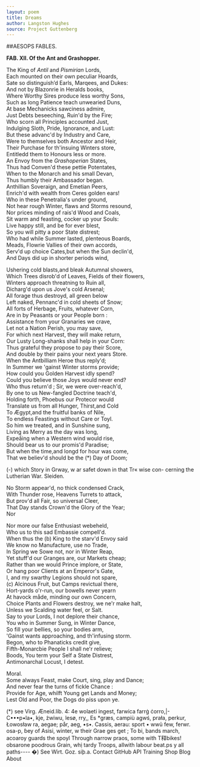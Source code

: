 ```yaml
---
layout: poem
title: Dreams
author: Langston Hughes
source: Project Guttenberg
---
```



##AESOPS FABLES.

**FAB. XII. Of the Ant and Grashopper.** 

The King of _Antil_ and _Pismirian_ Lords,  
Each mounted on their own peculiar Hoards,  
Sate so distinguish’d Earls, Marqees, and Dukes:  
And not by Blazonrie in Heralds books,   
Where Worthy Sires produce less worthy Sons,   
Such as long Patience teach unwearied Duns,   
At base Mechanicks sawciness admire,   
Just Debts beseeching, Ruin'd by the Fire;   
Who scorn all Principles accounted Just,   
Indulging Sloth, Pride, Ignorance, and Lust:   
But these advanc'd by Industry and Care,   
Were to themselves both Ancestor and Heir,   
Their Purchase for th'insuing Winters store,   
Entitledd them to Honours less or more.  
  An Envoy from the _Grashoperian_ States,         
Thus had Conven'd these pettie Potentates,       
When to the Monarch and his small Devan,       
Thus humbly their Ambassador began.      
  Anthillian Soveraign, and Emetian Peers,   
Enrich'd with wealth from Ceres golden ears!   
Who in these Penetralia's under ground,   
Not hear rough Winter, flaws and Storms resound,   
Nor prices minding of rais'd Wood and Coals,   
Sit warm and feasting, cocker up your Souls:   
Live happy still, and be for ever blest,   
So you will pitty a poor State distrest;   
Who had while Summer lasted, plenteous Boards,   
Meads, Flowrie Vallies of their own accords,  
Serv'd up choice Cates,but when the Sun declin'd,  
And Days did up in shorter periods wind,  

Ushering cold blasts,and bleak Autumnal showers,   
Which Trees disrob'd of Leaves, Fields of their flowers,   
Winters approach threatning to Ruin all,   
Dicharg'd upon us Jove's cold Arsenal;   
All forage thus destroyd, all green below   
Left naked, Pennanc'd in cold sheets of Snow;   
All forts of Herbage, Fruits, whatever Corn,   
Are in by Peasants or your People born :   
Assistance from your Granaries we crave,   
Let not a Nation Perish, you may save,   
For which next Harvest, they will make return,   
Our Lusty Long-shanks shall help in your Corn:   
Thus grateful they propose to pay their Score,   
And double by their pains your next years Store.   
When the Antbilliam Heroe thus reply'd;   
In Summer we 'gainst Winter storms provide;   
How could you Golden Harvest idly spend?   
Could you believe those Joys would never end?   
Who thus return'd ; Sir, we were over-reach'd,   
By one to us New-fangled Doctrine teach'd,   
Holding forth, Phoebus our Protecor would   
Translate us from all Hunger, Thirst,and Cold   
To Ægypt,and the fruitful banks of Nile,   
To endless Feastings without Care or Toyl.   
So him we treated, and in Sunshine sung,   
Living as Merry as the day was long,   
Expeầing when a Western wind would rise,   
Should bear us to our promis'd Paradise;   
But when the time,and longd for hour was come,   
That we believ'd should be the (*) Day of Doom;  

(-) which Story in Grway, w ar
safet down in that Tr« wise con-
cerning the Lutherian War. Sleiden.

No Storm appear'd, no thick condensed Crack,  
With Thunder rose, Heavens Turrets to attack,   
But prov'd all Fair, so universal Cleer,  
That Day stands Crown'd the Glory of the Year;   
                                      Nor

Nor more our false Enthusiast webeheld,   
Who us to this sad Embassie compell'd.   
When thus the (b) King to the starv'd Envoy said  
We know no Manufacture, use no Trade,   
In Spring we Sowe not, nor in Winter Reap,   
Yet stuff'd our Granges are, our Markets cheap;   
Rather than we would Prince implore, or State,   
Or hang poor Clients at an Emperor's Gate,   
I, and my swarthy Legions should not spare,  
(c) Alcinous Fruit, but Camps revictual there,   
Hort-yards o'r-run, our bowells never yearn   
At havock måde, minding our own Concern,   
Choice Plants and Flowers destroy, we ne'r make halt,   
Unless we Scalding water feel, or Salt.    
  Say to your Lords, I not deplore their chance,   
You who in Summer Sung, in Winter Dance,   
So fill your bellies, so your bodies arm,   
'Gainst wants approaching, and th'infusing storm.   
Begon, who to Phanaticks credit give,   
Fifth-Monarcbie People I shall ne'r relieve;   
Boods, You term your Self a State Distrest,   
Antimonarchal Locust, I detest.  

Moral.   
Some always Feast, make Court, sing, play and Dance;  
And never fear the turns of fickle Chance :   
Provide for Age, whilft Young get Lands and Money;   
Lest Old and Poor, the Dogs do piss upon ye.  


(*) see Virg. Æneid.lib. 4: 4e wolaeti ingest, farwica farrġ ċorro,|- C•••p•la•, kje, żwiwu, lesø, rry,, Es *græs, campiù agwś, prała, perkur, Łowosław ra, aegae; pår, aeg,
•s•. Cassis, aerau: sport • wwủ few, ferwr.
osa-p, ɓey of Asisi, winter, w their Grae
ges get ; To bi, bands march, acoaroy guards the spoyl Through narrow praos, some with T释bikes! obsarone poodrous Grain, whị tardy Troops, allwith labour beat.ps y all paths----
�) See Wirt. Goz. siþ.a.
Contact GitHub API Training Shop Blog About
